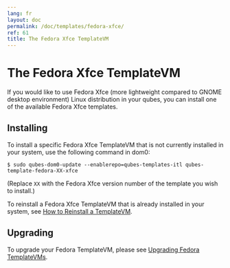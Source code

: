 ```yaml
---
lang: fr
layout: doc
permalink: /doc/templates/fedora-xfce/
ref: 61
title: The Fedora Xfce TemplateVM
---
```


The Fedora Xfce TemplateVM
=====================

If you would like to use Fedora Xfce (more lightweight compared to GNOME desktop environment) Linux distribution in your qubes, you can install one of the available Fedora Xfce templates.


Installing
----------

To install a specific Fedora Xfce TemplateVM that is not currently installed in your system, use the following command in dom0:

    $ sudo qubes-dom0-update --enablerepo=qubes-templates-itl qubes-template-fedora-XX-xfce

   (Replace `XX` with the Fedora Xfce version number of the template you wish to install.)

To reinstall a Fedora Xfce TemplateVM that is already installed in your system, see [How to Reinstall a TemplateVM].


Upgrading
---------

To upgrade your Fedora TemplateVM, please see [Upgrading Fedora TemplateVMs].

[Upgrading Fedora TemplateVMs]: /doc/template/fedora/upgrade/
[How to Reinstall a TemplateVM]: /doc/reinstall-template/
